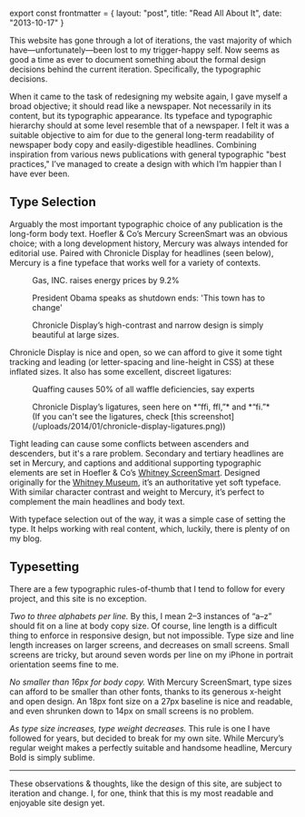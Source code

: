 export const frontmatter = {
layout: "post",
title: "Read All About It",
date: "2013-10-17"
}

This website has gone through a lot of iterations, the vast majority of which have—unfortunately—been lost to my trigger-happy self. Now seems as good a time as ever to document something about the formal design decisions behind the current iteration. Specifically, the typographic decisions.

When it came to the task of redesigning my website again, I gave myself a broad objective; it should read like a newspaper. Not necessarily in its content, but its typographic appearance. Its typeface and typographic hierarchy should at some level resemble that of a newspaper. I felt it was a suitable objective to aim for due to the general long-term readability of newspaper body copy and easily-digestible headlines. Combining inspiration from various news publications with general typographic "best practices," I’ve managed to create a design with which I’m happier than I have ever been.

## Type Selection
Arguably the most important typographic choice of any publication is the long-form body text. H<span class="caps">oefler</span> &amp; C<span class="caps">o</span>&rsquo;s Mercury ScreenSmart was an obvious choice; with a long development history, Mercury was always intended for editorial use. Paired with Chronicle Display for headlines (seen below), Mercury is a fine typeface that works well for a variety of contexts.

<figure>
	<p class="alpha">Gas, INC. raises energy prices by 9.2%</p>
	<p class="alpha">President Obama speaks as shutdown ends: 'This town has to change'</p>
	<figcaption>Chronicle Display’s high-contrast and narrow design is simply beautiful at large sizes.</figcaption>
</figure>

Chronicle Display is nice and open, so we can afford to give it some tight tracking and leading (or letter-spacing and line-height in CSS) at these inflated sizes. It also has some excellent, discreet ligatures:

<figure>
	<p class="alpha">Quaffing causes 50% of all waffle deficiencies, say experts</p>
	<figcaption>Chronicle Display’s ligatures, seen here on *“ffi, ffl,”* and *“fi.”* (If you can't see the ligatures, check [this screenshot](/uploads/2014/01/chronicle-display-ligatures.png))</figcaption>
</figure>

Tight leading can cause some conflicts between ascenders and descenders, but it's a rare problem. Secondary and tertiary headlines are set in Mercury, and captions and additional supporting typographic elements are set in H<span class="caps">oefler</span> &amp; C<span class="caps">o</span>&rsquo;s [Whitney ScreenSmart](http://www.typography.com/fonts/whitney/overview/). Designed originally for the [Whitney Museum](http://whitney.org), it’s an authoritative yet soft typeface. With similar character contrast and weight to Mercury, it’s perfect to complement the main headlines and body text.

With typeface selection out of the way, it was a simple case of setting the type. It helps working with real content, which, luckily, there is plenty of on my blog.

## Typesetting
There are a few typographic rules-of-thumb that I tend to follow for every project, and this site is no exception.

*Two to three alphabets per line.* By this, I mean 2–3 instances of “a–z” should fit on a line at body copy size. Of course, line length is a difficult thing to enforce in responsive design, but not impossible. Type size and line length increases on larger screens, and decreases on small screens. Small screens are tricky, but around seven words per line on my iPhone in portrait orientation seems fine to me.

*No smaller than 16px for body copy.* With Mercury ScreenSmart, type sizes can afford to be smaller than other fonts, thanks to its generous x-height and open design. An 18px font size on a 27px baseline is nice and readable, and even shrunken down to 14px on small screens is no problem.

*As type size increases, type weight decreases.* This rule is one I have followed for years, but decided to break for my own site. While Mercury’s regular weight makes a perfectly suitable and handsome headline, Mercury Bold is simply sublime.

* * *

These observations & thoughts, like the design of this site, are subject to iteration and change. I, for one, think that this is my most readable and enjoyable site design yet.